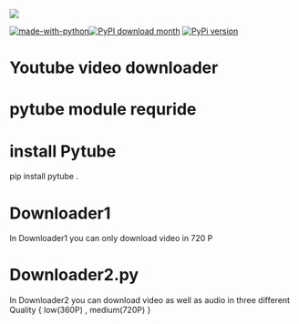 [![](https://camo.githubusercontent.com/c96ba33a0453c8a2b81f1082f5821a9366fa7fdbe94acfd18ac64314a0a4392d/68747470733a2f2f6173736574732e6e69636b666963616e6f2e636f6d2f67682d7079747562652e6d696e2e737667)](https://pytube.io/en/latest/)

[![made-with-python](https://img.shields.io/badge/Made%20with-Python-1f425f.svg)](https://www.python.org/)[![PyPI download month](https://img.shields.io/pypi/dm/ansicolortags.svg)](https://pypi.org/project/pytube/) [![PyPi version](https://badgen.net/pypi/v/pip/)](https://pypi.org/project/pytube/)
# Youtube video downloader
# pytube module requride 
# install Pytube 
pip install pytube .
# Downloader1
In Downloader1 you can only download video in 720 P
# Downloader2.py
In Downloader2 you can download video as well as audio in three different Quality { low(360P) , medium(720P) }
